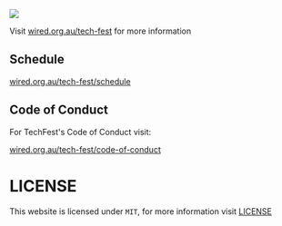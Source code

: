 ![](https://scontent.fcbr1-1.fna.fbcdn.net/v/t1.0-0/p180x540/59295954_2495605530470360_6197078027860443136_o.png?_nc_cat=110&_nc_ht=scontent.fcbr1-1.fna&oh=78f3ba73f8d2cfe23a0a491ca24d3d61&oe=5D6D2D26)

Visit [wired.org.au/tech-fest](http://wired.org.au/tech-fest) for more information

## Schedule

[wired.org.au/tech-fest/schedule](http://wired.org.au/tech-fest/schedule)

## Code of Conduct

For TechFest's Code of Conduct visit:

[wired.org.au/tech-fest/code-of-conduct](http://wired.org.au/tech-fest/code-of-conduct)

# LICENSE

This website is licensed under `MIT`, for more information visit [LICENSE](./LICENSE)
